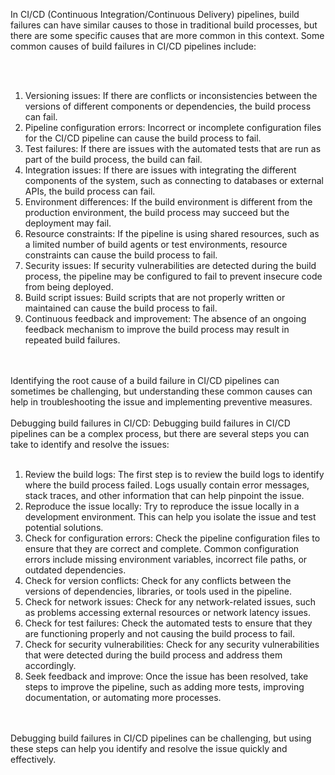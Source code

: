 In CI/CD (Continuous Integration/Continuous Delivery) pipelines, build failures can have similar causes to those in traditional build processes, but there are some specific causes that are more common in this context. Some common causes of build failures in CI/CD pipelines include:

</br>
</br>

1. Versioning issues: If there are conflicts or inconsistencies between the versions of different components or dependencies, the build process can fail.
2. Pipeline configuration errors: Incorrect or incomplete configuration files for the CI/CD pipeline can cause the build process to fail.
3. Test failures: If there are issues with the automated tests that are run as part of the build process, the build can fail.
4. Integration issues: If there are issues with integrating the different components of the system, such as connecting to databases or external APIs, the build process can fail.
5. Environment differences: If the build environment is different from the production environment, the build process may succeed but the deployment may fail.
6. Resource constraints: If the pipeline is using shared resources, such as a limited number of build agents or test environments, resource constraints can cause the build process to fail.
7. Security issues: If security vulnerabilities are detected during the build process, the pipeline may be configured to fail to prevent insecure code from being deployed.
8. Build script issues: Build scripts that are not properly written or maintained can cause the build process to fail.
9. Continuous feedback and improvement: The absence of an ongoing feedback mechanism to improve the build process may result in repeated build failures.
</br>
</br> Identifying the root cause of a build failure in CI/CD pipelines can sometimes be challenging, but understanding these common causes can help in troubleshooting the issue and implementing preventive measures.
</br>
</br> Debugging build failures in CI/CD: Debugging build failures in CI/CD pipelines can be a complex process, but there are several steps you can take to identify and resolve the issues:
</br>
</br> 

1. Review the build logs: The first step is to review the build logs to identify where the build process failed. Logs usually contain error messages, stack traces, and other information that can help pinpoint the issue.
2. Reproduce the issue locally: Try to reproduce the issue locally in a development environment. This can help you isolate the issue and test potential solutions.
3. Check for configuration errors: Check the pipeline configuration files to ensure that they are correct and complete. Common configuration errors include missing environment variables, incorrect file paths, or outdated dependencies.
4. Check for version conflicts: Check for any conflicts between the versions of dependencies, libraries, or tools used in the pipeline.
5. Check for network issues: Check for any network-related issues, such as problems accessing external resources or network latency issues.
6. Check for test failures: Check the automated tests to ensure that they are functioning properly and not causing the build process to fail.
7. Check for security vulnerabilities: Check for any security vulnerabilities that were detected during the build process and address them accordingly.
8. Seek feedback and improve: Once the issue has been resolved, take steps to improve the pipeline, such as adding more tests, improving documentation, or automating more processes.
</br>
</br> 
   Debugging build failures in CI/CD pipelines can be challenging, but using these steps can help you identify and resolve the issue quickly and effectively.

